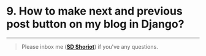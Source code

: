 # 9. How to make next and previous post button on my blog in Django?

---

> Please inbox me (**[SD Shoriot](https://www.facebook.com/shoriot)**) if you've any questions.